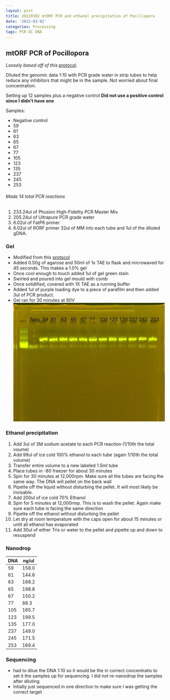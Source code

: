 ```yaml
---
layout: post
title: 20220302 mtORF PCR and ethanol precipitation of Pocillopora
date: '2022-03-02'
categories: Processing
tags: PCR QC DNA
---
```


## mtORF PCR of Pocillopora
*Loosely based off of this [protocol](https://meschedl.github.io/MESPutnam_Open_Lab_Notebook/mtORF-protocol/).*

Diluted the genomic data 1:10 with PCR grade water in strip tubes to help reduce any inhibitors that might be in the sample. Not worried about final concentration.

Setting up 12 samples plus a negative control
**Did not use a positive control since I didn't have one**

Samples:  
  * Negative control
  * 59
  * 61
  * 63
  * 65
  * 67
  * 77
  * 105
  * 123
  * 135
  * 237
  * 245
  * 253

###### Made 14 total PCR reactions
  1. 233.24ul of Phusion High-Fidelity PCR Master Mix
  2. 205.24ul of Ultrapure PCR grade water
  3. 6.02ul of FatP6 primer
  4. 6.02ul of RORF primer
32ul of MM into each tube and 1ul of the diluted gDNA.

### Gel

- Modified from this [protocol](https://meschedl.github.io/MESPutnam_Open_Lab_Notebook/Gel-Protocol/)
- Added 0.50g of agarose and 50ml of 1x TAE to flask and microwaved for 45 seconds. This makes a 1.0% gel
- Once cool enough to touch added 1ul of gel green stain
- Swirled and poured into gel mould with comb
- Once solidified, covered with 1X TAE as a running buffer
- Added 1ul of purple loading dye to a piece of parafilm and then added 3ul of PCR product.
- Gel ran for 30 minutes at 80V
 ![20220302_gel.jpg](https://github.com/Kterpis/Putnam_Lab_Notebook/blob/master/images/gels/20220302_gel.jpg?raw=true)

### Ethanol precipitation
1. Add 3ul of 3M sodium acetate to each PCR reaction (1/10th the total voume)
2. Add 99ul of ice cold 100% ethanol to each tube (again 1/10th the total volume)
3. Transfer entire volume to a new labeled 1.5ml tube
4. Place tubes in -80 freezer for about 30 minutes
5. Spin for 30 minutes at 12,000rpm. Make sure all the tubes are facing the same way. The DNA will pellet on the back wall
6. Pipette off the liquid without disturbing the pellet. It will most likely be invisable.
7. Add 200ul of ice cold 70% Ethanol
8. Spin for 5 minutes at 12,000rmp. This is to wash the pellet. Again make sure each tube is facing the same direction
9. Pipette off the ethanol without disturbing the pellet
10. Let dry at room temperature with the caps open for about 15 minutes or until all ethanol has evaporated
11. Add 30ul of either Tris or water to the pellet and pipette up and down to resuspend

### Nanodrop

| DNA | ng/ul |
|-------------	|------------	|
|59 | 158.0|
|61 | 144.6|
|63 | 168.2|
|65 |198.8|
|67 | 150.2|
|77 | 88.3|
|105 | 165.7|
|123 | 199.5|
|135 | 177.0|
|237 | 149.0|
|245 |171.5|
|253 | 169.4|

### Sequencing  
  - had to dilue the DNA 1:10 so it would be the in correct concentratio to set it the samples up for sequencing. I did not re-nanodrop the samples after diluting
  - Intially just sequenced in one direction to make sure I was getting the correct target
